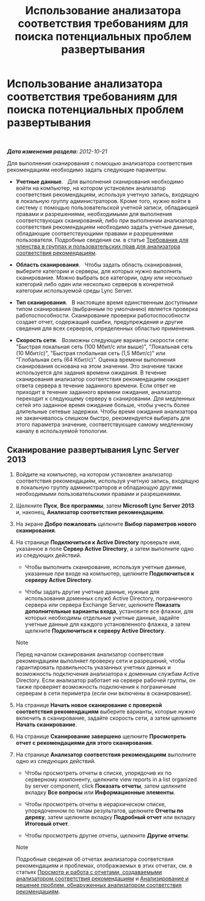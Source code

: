 ﻿---
title: Использование анализатора соответствия требованиям для поиска потенциальных проблем развертывания
TOCTitle: Использование анализатора соответствия требованиям для поиска потенциальных проблем развертывания
ms:assetid: 09c84509-dc91-4e7b-882b-3c467b6b026d
ms:mtpsurl: https://technet.microsoft.com/ru-ru/library/Gg591343(v=OCS.15)
ms:contentKeyID: 49308882
ms.date: 05/19/2016
mtps_version: v=OCS.15
ms.translationtype: HT
---

# Использование анализатора соответствия требованиям для поиска потенциальных проблем развертывания

 

_**Дата изменения раздела:** 2012-10-21_

Для выполнения сканирования с помощью анализатора соответствия рекомендациям необходимо задать следующие параметры.

  - **Учетные данные**.   Для выполнения сканирования необходимо войти на компьютер, на котором установлен анализатор соответствия рекомендациям, используя учетную запись, входящую в локальную группу администраторов. Кроме того, нужно войти в систему с помощью пользовательской учетной записи, обладающей правами и разрешениями, необходимыми для выполнения соответствующих сканирований, либо при выполнении анализатора соответствия рекомендациям необходимо задать учетные данные, обладающие соответствующими правами и разрешениями пользователя. Подробные сведения см. в статье [Требования для членства в группах и пользовательских прав для анализатора соответствия рекомендациям](lync-server-2013-group-memberships-and-user-rights-requirements-for-best-practices-analyzer.md).

  - **Область сканирования**.   Чтобы задать область сканирования, выберите категории и серверы, для которых нужно выполнить сканирование. Можно выбрать все категории, одну или несколько категорий либо один или несколько серверов в конкретной категории используемой среды Lync Server.

  - **Тип сканирования**.   В настоящее время единственным доступными типом сканирования (выбранным по умолчанию) является проверка работоспособности. Сканирование проверки работоспособности создает отчет, содержащий ошибки, предупреждения и другие сведения для всех серверов, определенных областью применения.

  - **Скорость сети**.   Возможны следующие варианты скорости сети: "Быстрая локальная сеть (100 Мбит/с или выше)", "Локальная сеть (10 Мбит/с)", "Быстрая глобальная сеть (1,5 Мбит/с)" или "Глобальная сеть (64 Кбит/с)". Оценка времени выполнения сканирования основана на этом значении. Это значение также используется для задания времени ожидания. В течение сканирования анализатор соответствия рекомендациям ожидает ответа сервера в течение заданного времени. Если ответ не приходит в течение заданного времени ожидания, анализатор переходит к следующему серверу в сканировании. Для медленных сетей это заданное время ожидание больше, чтобы учесть более длительные сетевые задержки. Чтобы время ожидания анализатора не заканчивалось слишком быстро, рекомендуется выбирать для этого параметра значение, соответствующее самому медленному каналу в используемой топологии.

## Сканирование развертывания Lync Server 2013

1.  Войдите на компьютер, на котором установлен анализатор соответствия рекомендациям, используя учетную запись, входящую в локальную группу администраторов и обладающую другими необходимыми пользовательскими правами и разрешениями.

2.  Щелкните **Пуск**, **Все программы**, затем **Microsoft Lync Server 2013** и, наконец, **Анализатор соответствия рекомендациям**.

3.  На экране **Добро пожаловать** щелкните **Выбор параметров нового сканирования**.

4.  На странице **Подключиться к Active Directory** проверьте имя, указанное в поле **Сервер Active Directory**, а затем выполните одно из следующих действий.
    
      - Чтобы выполнить сканирование, используя учетные данные, указанные при входе на компьютер, щелкните **Подключиться к серверу Active Directory**.
    
      - Чтобы задать другие учетные данные, нужные для использования доменных служб Active Directory, пограничного сервера или сервера Exchange Server, щелкните **Показать дополнительные варианты входа**, установите все флажки, для которых необходимы отдельные учетные данные, задайте учетные данные для каждого установленного флажка, а затем щелкните **Подключиться к серверу Active Directory**.
    
    > [!NOTE]  
    > Перед началом сканирования анализатор соответствия рекомендациям выполняет проверку сети и разрешений, чтобы гарантировать правильность указанных учетных данных и возможность подключения анализатора к доменным службам Active Directory. Если анализатор работает на сервере рабочей группы, он также проверяет возможность подключения к пограничным серверам в сети периметра (если они включены в сканирование).

5.  На странице **Начать новое сканирование с проверкой соответствия рекомендациям** выберите варианты, которые нужно включить в сканирование, задайте скорость сети, а затем щелкните **Начать сканирование**.

6.  На странице **Сканирование завершено** щелкните **Просмотреть отчет с рекомендациями для этого сканирования**.

7.  На странице **Анализатор соответствия рекомендациям** выполните одно из следующих действий.
    
      - Чтобы просмотреть отчеты в списке, упорядочив их по серверному компоненту, щелкните view reports in a list organized by server component, click **Показать отчеты**, затем щелкните вкладку **Все вопросы** или **Информационные элементы**.
    
      - Чтобы просмотреть отчеты в иерархическом списке, упорядоченном по типам результатов, щелкните **Отчеты по дереву**, затем щелкните вкладку **Подробный отчет** или вкладку **Итоговый отчет**.
    
      - Чтобы просмотреть другие отчеты, щелкните **Другие отчеты**.
    
    > [!NOTE]  
    > Подробные сведения об отчетах анализатора соответствия рекомендациям и проблемах, отображаемых в этих отчетах, см. в статьях <a href="lync-server-2013-viewing-and-working-with-reports-created-by-best-practices-analyzer.md">Просмотр и работа с отчетами, создаваемыми анализатором соответствия рекомендациям</a> и <a href="lync-server-2013-analyzing-and-resolving-issues-identified-by-best-practices-analyzer.md">Анализирование и решение проблем, обнаруженных анализатором соответствия рекомендациям</a>.
